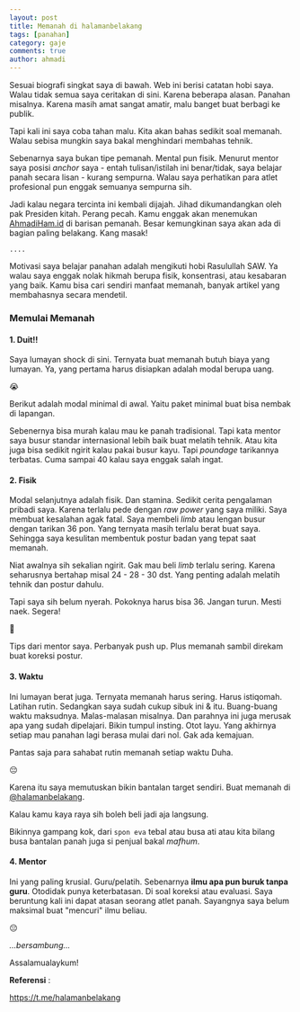 ```yaml
---
layout: post
title: Memanah di halamanbelakang
tags: [panahan]
category: gaje
comments: true
author: ahmadi
--- 
```


Sesuai biografi singkat saya di bawah. Web ini berisi catatan hobi saya. Walau tidak semua saya ceritakan di sini. Karena beberapa alasan. Panahan misalnya. Karena masih amat sangat amatir, malu banget buat berbagi ke publik.

Tapi kali ini saya coba tahan malu. Kita akan bahas sedikit soal memanah. Walau sebisa mungkin saya bakal menghindari membahas tehnik.

Sebenarnya saya bukan tipe pemanah. Mental pun fisik.  Menurut mentor saya posisi *anchor* saya - entah tulisan/istilah ini benar/tidak, saya belajar panah secara lisan - kurang sempurna. Walau saya perhatikan para atlet profesional pun enggak semuanya sempurna sih.

Jadi kalau negara tercinta ini kembali dijajah. Jihad dikumandangkan oleh pak Presiden kitah. Perang pecah. Kamu enggak akan menemukan [AhmadiHam.id](http://ahmadiham.id/) di barisan pemanah. Besar kemungkinan saya akan ada di bagian paling belakang. Kang masak!

`....`

Motivasi saya belajar panahan adalah mengikuti hobi Rasulullah SAW. Ya walau saya enggak nolak hikmah berupa fisik, konsentrasi, atau kesabaran yang baik. Kamu bisa cari sendiri manfaat memanah, banyak artikel yang membahasnya secara mendetil.

### Memulai Memanah

#### 1. Duit!! 

Saya lumayan shock di sini. Ternyata buat memanah butuh biaya yang lumayan. Ya, yang pertama harus disiapkan adalah modal berupa uang.

😭

Berikut adalah modal minimal di awal. Yaitu paket minimal buat bisa nembak di lapangan.

<script async src="https://telegram.org/js/telegram-widget.js?4" data-telegram-post="nocan/91" data-width="100%"></script>

Sebenernya bisa murah kalau mau ke panah tradisional. Tapi kata mentor saya busur standar internasional lebih baik buat melatih tehnik. Atau kita juga bisa sedikit ngirit kalau pakai busur kayu. Tapi *poundage* tarikannya terbatas. Cuma sampai 40 kalau saya enggak salah ingat.

#### 2. Fisik

Modal selanjutnya adalah fisik. Dan stamina. Sedikit cerita pengalaman pribadi saya. Karena terlalu pede dengan *raw power* yang saya miliki. Saya membuat kesalahan agak fatal. Saya membeli *limb* atau lengan busur dengan tarikan 36 pon. Yang ternyata masih terlalu berat buat saya. Sehingga saya kesulitan membentuk postur badan yang tepat saat memanah.

<script async src="https://telegram.org/js/telegram-widget.js?4" data-telegram-post="nocan/92" data-width="100%"></script>

Niat awalnya sih sekalian ngirit. Gak mau beli *limb* terlalu sering. Karena seharusnya bertahap misal 24 - 28 - 30 dst. Yang penting adalah melatih tehnik dan postur dahulu.

Tapi saya sih belum nyerah. Pokoknya harus bisa 36. Jangan turun. Mesti naek. Segera!

😤

Tips dari mentor saya. Perbanyak push up. Plus memanah sambil direkam buat koreksi postur.

#### 3. Waktu

Ini lumayan berat juga. Ternyata memanah harus sering. Harus istiqomah. Latihan rutin. Sedangkan saya sudah cukup sibuk ini & itu. Buang-buang waktu maksudnya. Malas-malasan misalnya. Dan parahnya ini juga merusak apa yang sudah dipelajari. Bikin tumpul insting. Otot layu. Yang akhirnya setiap mau panahan lagi berasa mulai dari nol. Gak ada kemajuan. 

Pantas saja para sahabat rutin memanah setiap waktu Duha. 

😔

Karena itu saya memutuskan bikin bantalan target sendiri. Buat memanah di [@halamanbelakang](https://t.me/halamanbelakang).

Kalau kamu kaya raya sih boleh beli jadi aja langsung.

Bikinnya gampang kok, dari `spon eva` tebal atau busa ati atau kita bilang busa bantalan panah juga si penjual bakal *mafhum*.

<script async src="https://telegram.org/js/telegram-widget.js?4" data-telegram-post="nocan/92" data-width="100%"></script>

<script async src="https://telegram.org/js/telegram-widget.js?4" data-telegram-post="nocan/93" data-width="100%"></script>

<script async src="https://telegram.org/js/telegram-widget.js?4" data-telegram-post="nocan/94" data-width="100%"></script>


<script async src="https://telegram.org/js/telegram-widget.js?4" data-telegram-post="nocan/95" data-width="100%"></script>

<script async src="https://telegram.org/js/telegram-widget.js?4" data-telegram-post="nocan/96" data-width="100%"></script>


#### 4. Mentor

Ini yang paling krusial. Guru/pelatih. Sebenarnya **ilmu apa pun buruk tanpa guru**. Otodidak punya keterbatasan. Di soal koreksi atau evaluasi. Saya beruntung kali ini dapat atasan seorang atlet panah. Sayangnya saya belum maksimal buat "mencuri" ilmu beliau.

😔

*...bersambung...*

Assalamualaykum!

**Referensi** :

<https://t.me/halamanbelakang>
